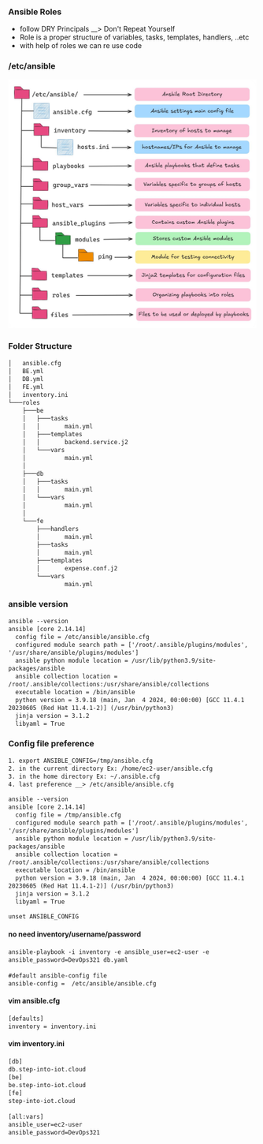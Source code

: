### Ansible Roles

- follow DRY Principals __> Don't Repeat Yourself
- Role is a proper structure of variables, tasks, templates, handlers, ..etc
- with help of roles we can re use code

### /etc/ansible
![image](./img/ansible-roles.jfif)

### Folder Structure
```
│   ansible.cfg
│   BE.yml
│   DB.yml
│   FE.yml
│   inventory.ini
└───roles
    ├───be
    │   ├───tasks
    │   │       main.yml
    │   ├───templates
    │   │       backend.service.j2
    │   └───vars
    │           main.yml
    │
    ├───db
    │   ├───tasks
    │   │       main.yml
    │   └───vars
    │           main.yml
    │ 
    └───fe
        ├───handlers
        │       main.yml
        ├───tasks
        │       main.yml
        ├───templates
        │       expense.conf.j2
        └───vars
                main.yml
```
### ansible version
```
ansible --version
ansible [core 2.14.14]
  config file = /etc/ansible/ansible.cfg
  configured module search path = ['/root/.ansible/plugins/modules', '/usr/share/ansible/plugins/modules']
  ansible python module location = /usr/lib/python3.9/site-packages/ansible
  ansible collection location = /root/.ansible/collections:/usr/share/ansible/collections
  executable location = /bin/ansible
  python version = 3.9.18 (main, Jan  4 2024, 00:00:00) [GCC 11.4.1 20230605 (Red Hat 11.4.1-2)] (/usr/bin/python3)
  jinja version = 3.1.2
  libyaml = True
```
### Config file preference
```
1. export ANSIBLE_CONFIG=/tmp/ansible.cfg
2. in the current directory Ex: /home/ec2-user/ansible.cfg
3. in the home directory Ex: ~/.ansible.cfg
4. last preference __> /etc/ansible/ansible.cfg
```
```
ansible --version
ansible [core 2.14.14]
  config file = /tmp/ansible.cfg
  configured module search path = ['/root/.ansible/plugins/modules', '/usr/share/ansible/plugins/modules']
  ansible python module location = /usr/lib/python3.9/site-packages/ansible
  ansible collection location = /root/.ansible/collections:/usr/share/ansible/collections
  executable location = /bin/ansible
  python version = 3.9.18 (main, Jan  4 2024, 00:00:00) [GCC 11.4.1 20230605 (Red Hat 11.4.1-2)] (/usr/bin/python3)
  jinja version = 3.1.2
  libyaml = True
```
```
unset ANSIBLE_CONFIG
```
#### no need inventory/username/password
```
ansible-playbook -i inventory -e ansible_user=ec2-user -e ansible_password=DevOps321 db.yaml

#default ansible-config file
ansible-config =  /etc/ansible/ansible.cfg
```
#### vim ansible.cfg
```
[defaults]
inventory = inventory.ini
```
#### vim inventory.ini
```
[db]
db.step-into-iot.cloud
[be]
be.step-into-iot.cloud
[fe]
step-into-iot.cloud

[all:vars]
ansible_user=ec2-user
ansible_password=DevOps321
```